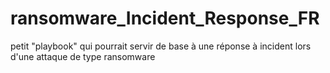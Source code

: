 # ransomware_Incident_Response_FR
petit "playbook" qui pourrait servir de base à une réponse à incident lors d'une attaque de type ransomware
